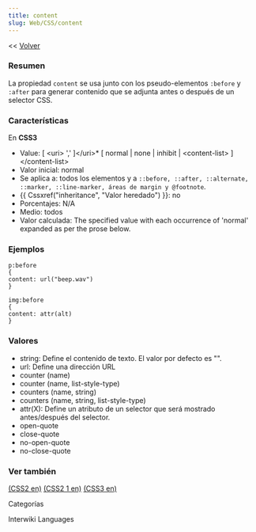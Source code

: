 ```yaml
---
title: content
slug: Web/CSS/content
---
```


<< [Volver](/es/Gu%c3%ada_de_referencia_de_CSS)

### Resumen

La propiedad `content` se usa junto con los pseudo-elementos `:before` y `:after` para generar contenido que se adjunta antes o después de un selector CSS.

### Características

En **CSS3**

- Value: [ &lt;uri&gt; \',\' ]\</uri>\* [ normal | none | inhibit | &lt;content-list&gt; ]\</content-list>
- Valor inicial: normal
- Se aplica a: todos los elementos y a `::before, ::after, ::alternate, ::marker, ::line-marker, áreas de margin y @footnote`.
- {{ Cssxref("inheritance", "Valor heredado") }}: no
- Porcentajes: N/A
- Medio: todos
- Valor calculada: The specified value with each occurrence of 'normal' expanded as per the prose below.

### Ejemplos

```
p:before
{
content: url("beep.wav")
}

img:before
{
content: attr(alt)
}
```

### Valores

- string: Define el contenido de texto. El valor por defecto es "".
- url: Define una dirección URL
- counter (name)
- counter (name, list-style-type)
- counters (name, string)
- counters (name, string, list-style-type)
- attr(X): Define un atributo de un selector que será mostrado antes/después del selector.
- open-quote
- close-quote
- no-open-quote
- no-close-quote

### Ver también

[(CSS2 en)](https://www.w3.org/TR/REC-CSS2/generate.html#content)
[(CSS2 1 en)](https://www.w3.org/TR/CSS21/generate.html#content)
[(CSS3 en)](https://www.w3.org/TR/css3-content/#inserting3)

Categorías

Interwiki Languages
